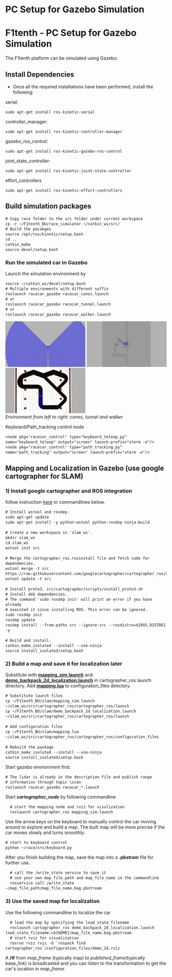 # PC Setup for Gazebo Simulation

# F1tenth - PC Setup for Gazebo Simulation

The F1tenth platform can be simulated using Gazebo. 

## Install Dependencies

* Once all the required installations have been performed, install the following:

serial:

``` 
sudo apt-get install ros-kinetic-serial
```
controller_manager:

``` 
sudo apt-get install ros-kinetic-controller-manager
```
gazebo_ros_control:

``` 
sudo apt-get install ros-kinetic-gazebo-ros-control
```
joint_state_controller:

``` 
sudo apt-get install ros-kinetic-joint-state-controller 
```
effort_controllers

``` 
sudo apt-get install ros-kinetic-effort-controllers
```

## Build simulation packages
    # Copy race folder to the src folder under current workspace
    cp -r ~/F1tenth_BU/race_simulator ~/catkin_ws/src/
    # Build the pacakges
    source /opt/ros/kinetic/setup.bash
    cd ..
    catkin_make
    source devel/setup.bash

### Run the simulated car in Gazebo

Launch the simulation environment by

    source ~/catkin_ws/devel/setup.bash
    # Multiple environments with different suffix
    roslaunch racecar_gazebo racecar_cones.launch
    # or
    roslaunch racecar_gazebo racecar_tunnel.launch
    # or
    roslaunch racecar_gazebo racecar_walker.launch
<p float="left">
<img src="./env_pics/racecar_cones.jpg" alt="Cones Environment" width="250"/>
<img src="./env_pics/racecar_tunnel.jpg" alt="Tunnel Environment" width="250"/>
<img src="./env_pics/racecar_walker.jpg" alt="Walker Environment" width="250"/>
<br>
<em>Environment from left to right: cones, tunnel and walker</em>
</p>



    
Keyboard/Path_tracking control node

    <node pkg="racecar_control" type="keyboard_teleop.py" name="keyboard_teleop" output="screen" launch-prefix="xterm -e"/>
    <node pkg="racecar_control" type="path_tracking.py" name="path_tracking" output="screen" launch-prefix="xterm -e"/>

## Mapping and Localization in Gazebo (use google cartographer for SLAM)

### 1) Install google cartographer and ROS integration
follow instruction [here](https://google-cartographer-ros.readthedocs.io/en/latest/) or commandlines below.

    # Install wstool and rosdep. 
    sudo apt-get update 
    sudo apt-get install -y python-wstool python-rosdep ninja-build 
    
    # Create a new workspace in 'slam_ws'. 
    mkdir slam_ws 
    cd slam_ws 
    wstool init src 
    
    # Merge the cartographer_ros.rosinstall file and fetch code for dependencies. 
    wstool merge -t src https://raw.githubusercontent.com/googlecartographer/cartographer_ros/master/cartographer_ros.rosinstall 
    wstool update -t src 
    
    # Install proto3. src/cartographer/scripts/install_proto3.sh 
    # Install deb dependencies.  
    # The command 'sudo rosdep init' will print an error if you have already  
    # executed it since installing ROS. This error can be ignored. 
    sudo rosdep init 
    rosdep update 
    rosdep install --from-paths src --ignore-src --rosdistro=${ROS_DISTRO} -y 
    
    # Build and install. 
    catkin_make_isolated --install --use-ninja 
    source install_isolated/setup.bash

### 2) Build a map and save it for localization later
Substitute with **[mapping_sim.launch](https://github.com/JmfanBU/F1tenth_BU/blob/master/slam/mapping_sim.launch)** and **[demo\_backpack\_2d\_localization.launch](https://github.com/JmfanBU/F1tenth_BU/blob/master/slam/demo_backpack_2d_localization.launch)** in cartographer\_ros launch directory. Add **[mapping.lua](mapping.lua)** to configuration_files directory.

    # Substitute launch files
    cp ~/F1tenth_BU/slam/mapping_sim.launch ~/slam_ws/src/cartographer_ros/cartographer_ros/launch
    cp ~/F1tenth_BU/slam/demo_backpack_2d_localization.launch ~/slam_ws/src/cartographer_ros/cartographer_ros/launch
    
    # Add configuration files
    cp ~/F1tenth_BU/slam/mapping.lua ~/slam_ws/src/cartographer_ros/cartographer_ros/configuration_files
    
    # Rebuild the package
    catkin_make_isolated --install --use-ninja 
    source install_isolated/setup.bash
    
Start gazebo environment first.
    
    # The lidar is already in the description file and publish range
    # information through topic \scan
    roslaunch racecar_gazebo racecar_*.launch
    
Start ***cartographer\_node*** by following commandline

      # start the mapping node and rviz for visulization
      roslaunch cartographer_ros mapping_sim.launch
   
Use the arrow keys on the keyboard to manually control the car moving around to explore and build a map. The built map will be more precise if the car moves slowly and turns smoothly.

    # start to keyboard control 
    python ~/race/src/keyboard.py

After you finish building the map, save the map into a **.pbstram** file for further use. 

      # call the /write_state service to save it
      # use your own map_file_path and map_file_name in the commandline
      rosservice call /write_state ~/map_file_path/map_file_name.bag.pbstream
### 3) Use the saved map for localization
Use the following commandline to localize the car

      # load the map by specifying the load_state_filename 
      roslaunch cartographer_ros demo_backpack_2d_localization.launch    load_state_filename:=${HOME}/map_file_name.bag.pbstream
      # start rviz for visualization
      rosrun rviz rviz -d `rospack find cartographer_ros`/configuration_files/demo_2d.rviz
 A **/tf** from *map\_frame* (typically map) to *published\_frame*(typically base_link) is broadcasted and you can listen to the transformation to get the car's location in *map\_frame*.